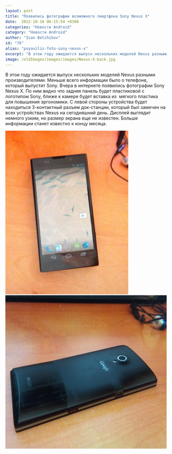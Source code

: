 ```yaml
---
layout: post
title: "Появились фотографии возможного смартфона Sony Nexus X"
date:  2012-10-16 06:15:54 +0300
categories: "Новости Android"
category: "Новости Android"
author: "Ivan Belchikov"
id: "76"
alias: "poyavilis-foto-sony-nexus-x"
excerpt: "В этои году ожидается выпуск нескольких моделей Nexus разными производителями. Меньше всего информации было о телефоне, который выпустит Sony. Вчера в интернете появились фотографии Sony Nexus X. По ним видно что задняя панель будет пластиковой с логотипом Sony, ближе к камере будет вставка из  мягкого пластика для повышения эргономики. С левой стороны устройства будет находиться 3-контактный разъем док-станции, который был замечен на всех устройствах Nexus на сегодняшний день. Дисплей выглядит немного узким, но размер экрана еще не известен. Больше"
image: /oldImages/images/images/Nexus-X-back.jpg
---
```

В этои году ожидается выпуск нескольких моделей Nexus разными производителями. Меньше всего информации было о телефоне, который выпустит Sony. Вчера в интернете появились фотографии Sony Nexus X. По ним видно что задняя панель будет пластиковой с логотипом Sony, ближе к камере будет вставка из  мягкого пластика для повышения эргономики. С левой стороны устройства будет находиться 3-контактный разъем док-станции, который был замечен на всех устройствах Nexus на сегодняшний день. Дисплей выглядит немного узким, но размер экрана еще не известен. Больше информации станет известно к концу месяца.

<a href="#" rel="nofollow"><img src="/oldImages/images/images/Nexus-X-front.jpg" alt="" title="Nexus X передняя" width="384" height="512" /></a> <a href="#" rel="nofollow"><img src="/oldImages/images/images/Nexus-X-back.jpg" alt="" title="Nexus X назад" width="640" height="480" /></a>

 
